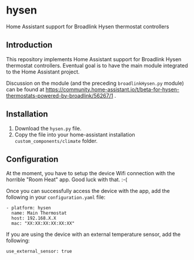 # hysen

Home Assistant support for Broadlink Hysen thermostat controllers

## Introduction

This repository implements Home Assistant support for Broadlink Hysen
thermostat controllers. Eventual goal is to have the main module
integrated to the Home Assistant project.

Discussion on the module (and the preceding `broadlinkHysen.py` module)
can be found at https://community.home-assistant.io/t/beta-for-hysen-thermostats-powered-by-broadlink/56267/1 .

## Installation

1. Download the `hysen.py` file.
2. Copy the file into your home-assistant installation 
   `custom_components/climate` folder.

## Configuration

At the moment, you have to setup the device Wifi connection with
the horrible "Room Heat" app. Good luck with that. :-(

Once you can successfully access the device with the app,
add the following in your `configuration.yaml` file:

    - platform: hysen
      name: Main Thermostat
      host: 192.168.X.X
      mac: "XX:XX:XX:XX:XX:XX"

If you are using the device with an external temperature sensor, add the following:

    use_external_sensor: true

